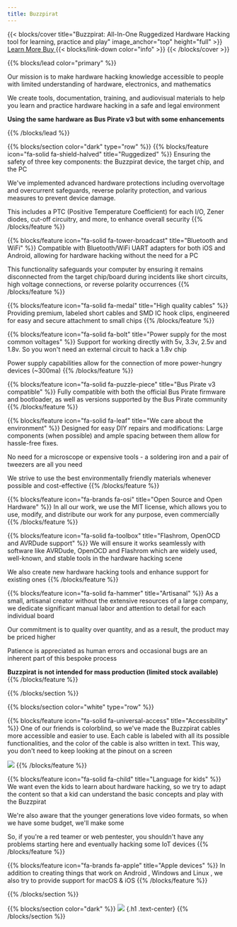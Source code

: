 ```yaml
---
title: Buzzpirat
---
```


{{< blocks/cover title="Buzzpirat: All-In-One Ruggedized Hardware Hacking tool for learning, practice and play" image_anchor="top" height="full" >}}
<a class="btn btn-lg btn-primary me-3 mb-4" href="/docs/">
  Learn More </i>
</a>
<a class="btn btn-lg btn-secondary me-3 mb-4" href="https://fr33project.org/buzz.php" target="_blank" rel="noopener noreferrer">
  Buy <i class="fa fa-external-link ms-2"></i>
</a>
{{< blocks/link-down color="info" >}}
{{< /blocks/cover >}}


{{% blocks/lead color="primary" %}}

Our mission is to make hardware hacking knowledge accessible to people with limited understanding of hardware, electronics, and mathematics

We create tools, documentation, training, and audiovisual materials to help you learn and practice hardware hacking in a safe and legal environment

**Using the same hardware as Bus Pirate v3 but with some enhancements**

{{% /blocks/lead %}}

{{% blocks/section color="dark" type="row" %}}
{{% blocks/feature icon="fa-solid fa-shield-halved" title="Ruggedized" %}}
Ensuring the safety of three key components: the Buzzpirat device, the target chip, and the PC

We've implemented advanced hardware protections including overvoltage and overcurrent safeguards, reverse polarity protection, and various measures to prevent device damage. 

This includes a PTC (Positive Temperature Coefficient) for each I/O, Zener diodes, cut-off circuitry, and more, to enhance overall security
{{% /blocks/feature %}}

{{% blocks/feature icon="fa-solid fa-tower-broadcast" title="Bluetooth and WiFi" %}}
Compatible with Bluetooth/WiFi UART adapters for both iOS and Android, allowing for hardware hacking without the need for a PC

This functionality safeguards your computer by ensuring it remains disconnected from the target chip/board during incidents like short circuits, high voltage connections, or reverse polarity occurrences
{{% /blocks/feature %}}


{{% blocks/feature icon="fa-solid fa-medal" title="High quality cables" %}}
Providing premium, labeled short cables and SMD IC hook clips, engineered for easy and secure attachment to small chips
{{% /blocks/feature %}}

{{% blocks/feature icon="fa-solid fa-bolt" title="Power supply for the most common voltages" %}}
Support for working directly with 5v, 3.3v, 2.5v and 1.8v. So you won't need an external circuit to hack a 1.8v chip

Power supply capabilities allow for the connection of more power-hungry devices (~300ma)
{{% /blocks/feature %}}

{{% blocks/feature icon="fa-solid fa-puzzle-piece" title="Bus Pirate v3 compatible" %}}
Fully compatible with both the official Bus Pirate firmware and bootloader, as well as versions supported by the Bus Pirate community
{{% /blocks/feature %}}


{{% blocks/feature icon="fa-solid fa-leaf" title="We care about the environment" %}}
Designed for easy DIY repairs and modifications: Large components (when possible) and ample spacing between them allow for hassle-free fixes. 

No need for a microscope or expensive tools - a soldering iron and a pair of tweezers are all you need

We strive to use the best environmentally friendly materials whenever possible and cost-effective
{{% /blocks/feature %}}


{{% blocks/feature icon="fa-brands fa-osi" title="Open Source and Open Hardware" %}}
In all our work, we use the MIT license, which allows you to use, modify, and distribute our work for any purpose, even commercially
{{% /blocks/feature %}}

{{% blocks/feature icon="fa-solid fa-toolbox" title="Flashrom, OpenOCD and AVRDude support" %}}
We will ensure it works seamlessly with software like AVRDude, OpenOCD and Flashrom which are widely used, well-known, and stable tools in the hardware hacking scene

We also create new hardware hacking tools and enhance support for existing ones
{{% /blocks/feature %}}


{{% blocks/feature icon="fa-solid fa-hammer" title="Artisanal" %}}
As a small, artisanal creator without the extensive resources of a large company, we dedicate significant manual labor and attention to detail for each individual board

Our commitment is to quality over quantity, and as a result, the product may be priced higher

Patience is appreciated as human errors and occasional bugs are an inherent part of this bespoke process

**Buzzpirat is not intended for mass production (limited stock available)**
{{% /blocks/feature %}}

{{% /blocks/section %}}


{{% blocks/section color="white" type="row" %}}

{{% blocks/feature icon="fa-solid fa-universal-access" title="Accessibility" %}}
One of our friends is colorblind, so we've made the Buzzpirat cables more accessible and easier to use. Each cable is labeled with all its possible functionalities, and the color of the cable is also written in text. This way, you don't need to keep looking at the pinout on a screen

![](/conn/fullcables.png)
{{% /blocks/feature %}}

{{% blocks/feature icon="fa-solid fa-child" title="Language for kids" %}}
We want even the kids to learn about hardware hacking, so we try to adapt the content so that a kid can understand the basic concepts and play with the Buzzpirat

We're also aware that the younger generations love video formats, so when we have some budget, we'll make some

So, if you're a red teamer or web pentester, you shouldn't have any problems starting here and eventually hacking some IoT devices
{{% /blocks/feature %}}

{{% blocks/feature icon="fa-brands fa-apple" title="Apple devices" %}}
In addition to creating things that work on Android <i class="fa-brands fa-android"></i>, Windows <i class="fa-brands fa-windows"></i> and Linux <i class="fa-brands fa-linux"></i> , we also try to provide support for macOS & iOS <i class="fa-brands fa-apple"></i>
{{% /blocks/feature %}}


{{% /blocks/section %}}


{{% blocks/section color="dark" %}}
![](/mitlogo.png)
{.h1 .text-center}
{{% /blocks/section %}}